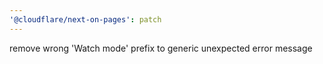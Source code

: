 ```yaml
---
'@cloudflare/next-on-pages': patch
---
```


remove wrong 'Watch mode' prefix to generic unexpected error message

